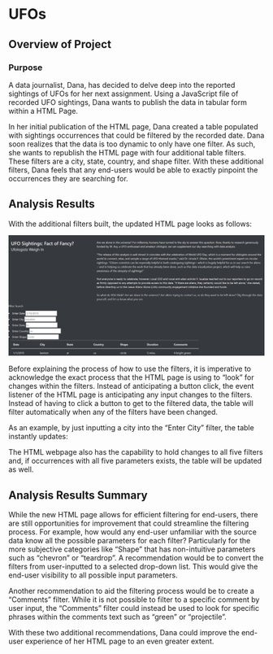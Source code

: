 # UFOs

## Overview of Project
### Purpose

A data journalist, Dana, has decided to delve deep into the reported sightings of UFOs for her next assignment. Using a JavaScript file of recorded UFO sightings, Dana wants to publish the data in tabular form within a HTML Page.

In her initial publication of the HTML page, Dana created a table populated with sightings occurrences that could be filtered by the recorded date. Dana soon realizes that the data is too dynamic to only have one filter. As such, she wants to republish the HTML page with four additional table filters. These filters are a city, state, country, and shape filter. With these additional filters, Dana feels that any end-users would be able to exactly pinpoint the occurrences they are searching for.

## Analysis Results 

With the additional filters built, the updated HTML page looks as follows:

<img src ="https://github.com/Jafranco96/UFOs/blob/main/Resources/Webpage_1.PNG">

Before explaining the process of how to use the filters, it is imperative to acknowledge the exact process that the HTML page is using to “look” for changes within the filters. Instead of anticipating a button click, the event listener of the HTML page is anticipating any input changes to the filters. Instead of having to click a button to get to the filtered data, the table will filter automatically when any of the filters have been changed.

As an example, by just inputting a city into the “Enter City” filter, the table instantly updates:

The HTML webpage also has the capability to hold changes to all five filters and, if occurrences with all five parameters exists, the table will be updated as well.


## Analysis Results Summary

While the new HTML page allows for efficient filtering for end-users, there are still opportunities for improvement that could streamline the filtering process. 
For example, how would any end-user unfamiliar with the source data know all the possible parameters for each filter? Particularly for the more subjective categories like “Shape” that has non-intuitive parameters such as “chevron” or “teardrop”.  A recommendation would be to convert the filters from user-inputted to a selected drop-down list. This would give the end-user visibility to all possible input parameters. 

Another recommendation to aid the filtering process would be to create a “Comments” filter. While it is not possible to filter to a specific comment by user input, the “Comments” filter could instead be used to look for specific phrases within the comments text such as “green” or “projectile”.

With these two additional recommendations, Dana could improve the end-user experience of her HTML page to an even greater extent.
